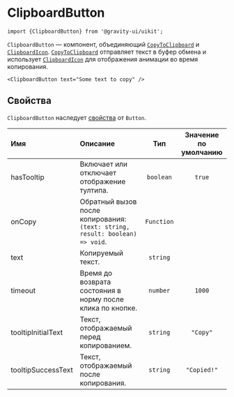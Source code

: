 <!--GITHUB_BLOCK-->

# ClipboardButton

<!--/GITHUB_BLOCK-->

```tsx
import {ClipboardButton} from '@gravity-ui/uikit';
```

`ClipboardButton` — компонент, объединяющий [`CopyToClipboard`](../CopyToClipboard/README.md) и [`ClipboardIcon`](../ClipboardIcon/README.md). [`CopyToClipboard`](../CopyToClipboard/README.md) отправляет текст в буфер обмена и использует [`ClipboardIcon`](../ClipboardIcon/README.md) для отображения анимации во время копирования.

<!--LANDING_BLOCK
<ExampleBlock
    code={`
<ClipboardButton text="Some text to copy" />
`}
>
    <UIKit.ClipboardButton text="Some text to copy" />
</ExampleBlock>
LANDING_BLOCK-->

<!--GITHUB_BLOCK-->

```tsx
<ClipboardButton text="Some text to copy" />
```

<!--/GITHUB_BLOCK-->

## Свойства

`ClipboardButton` наследует [свойства](../Button/README-ru.md#свойства) от `Button`.

| Имя                | Описание                                                                    |    Тип     | Значение по умолчанию |
| :----------------- | :-------------------------------------------------------------------------- | :--------: | :-------------------: |
| hasTooltip         | Включает или отключает отображение тултипа.                                 | `boolean`  |        `true`         |
| onCopy             | Обратный вызов после копирования:`(text: string, result: boolean) => void`. | `Function` |                       |
| text               | Копируемый текст.                                                           |  `string`  |                       |
| timeout            | Время до возврата состояния в норму после клика по кнопке.                  |  `number`  |        `1000`         |
| tooltipInitialText | Текст, отображаемый перед копированием.                                     |  `string`  |       `"Copy"`        |
| tooltipSuccessText | Текст, отображаемый после копирования.                                      |  `string`  |      `"Copied!"`      |
